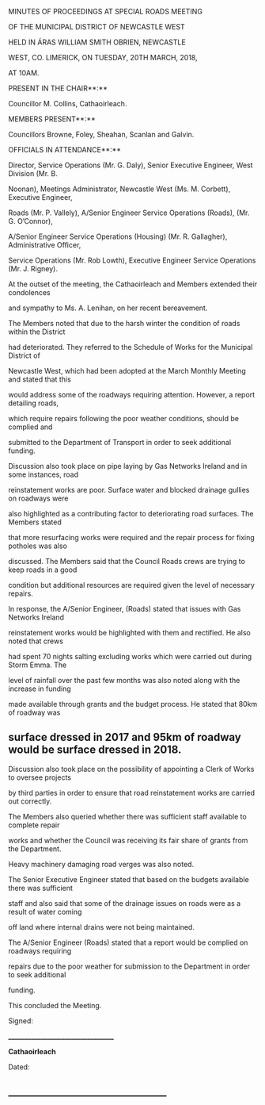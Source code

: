 MINUTES OF PROCEEDINGS AT SPECIAL ROADS MEETING

OF THE MUNICIPAL DISTRICT OF NEWCASTLE WEST

HELD IN ÁRAS WILLIAM SMITH OBRIEN, NEWCASTLE

WEST, CO. LIMERICK, ON TUESDAY, 20TH MARCH, 2018,

AT 10AM.

PRESENT IN THE CHAIR**:**

Councillor M. Collins, Cathaoirleach.

MEMBERS PRESENT**:**

Councillors Browne, Foley, Sheahan, Scanlan and Galvin.

OFFICIALS IN ATTENDANCE**:**

Director, Service Operations (Mr. G. Daly), Senior Executive Engineer, West Division (Mr. B.

Noonan), Meetings Administrator, Newcastle West (Ms. M. Corbett), Executive Engineer,

Roads (Mr. P. Vallely), A/Senior Engineer Service Operations (Roads), (Mr. G. O’Connor),

A/Senior Engineer Service Operations (Housing) (Mr. R. Gallagher), Administrative Officer,

Service Operations (Mr. Rob Lowth), Executive Engineer Service Operations (Mr. J. Rigney).

At the outset of the meeting, the Cathaoirleach and Members extended their condolences

and sympathy to Ms. A. Lenihan, on her recent bereavement.

The Members noted that due to the harsh winter the condition of roads within the District

had deteriorated. They referred to the Schedule of Works for the Municipal District of

Newcastle West, which had been adopted at the March Monthly Meeting and stated that this

would address some of the roadways requiring attention. However, a report detailing roads,

which require repairs following the poor weather conditions, should be complied and

submitted to the Department of Transport in order to seek additional funding.

Discussion also took place on pipe laying by Gas Networks Ireland and in some instances, road

reinstatement works are poor. Surface water and blocked drainage gullies on roadways were

also highlighted as a contributing factor to deteriorating road surfaces. The Members stated

that more resurfacing works were required and the repair process for fixing potholes was also

discussed. The Members said that the Council Roads crews are trying to keep roads in a good

condition but additional resources are required given the level of necessary repairs.

In response, the A/Senior Engineer, (Roads) stated that issues with Gas Networks Ireland

reinstatement works would be highlighted with them and rectified. He also noted that crews

had spent 70 nights salting excluding works which were carried out during Storm Emma. The

level of rainfall over the past few months was also noted along with the increase in funding

made available through grants and the budget process. He stated that 80km of roadway was

surface dressed in 2017 and 95km of roadway would be surface dressed in 2018.
---
Discussion also took place on the possibility of appointing a Clerk of Works to oversee projects

by third parties in order to ensure that road reinstatement works are carried out correctly.

The Members also queried whether there was sufficient staff available to complete repair

works and whether the Council was receiving its fair share of grants from the Department.

Heavy machinery damaging road verges was also noted.

The Senior Executive Engineer stated that based on the budgets available there was sufficient

staff and also said that some of the drainage issues on roads were as a result of water coming

off land where internal drains were not being maintained.

The A/Senior Engineer (Roads) stated that a report would be complied on roadways requiring

repairs due to the poor weather for submission to the Department in order to seek additional

funding.

This concluded the Meeting.

Signed:

**\_\_\_\_\_\_\_\_\_\_\_\_\_\_\_\_\_\_\_\_\_\_\_\_\_\_\_\_\_\_\_\_**

**Cathaoirleach**

Dated:

**\_\_\_\_\_\_\_\_\_\_\_\_\_\_\_\_\_\_\_\_\_\_\_\_\_\_\_\_\_\_\_\_**
---
